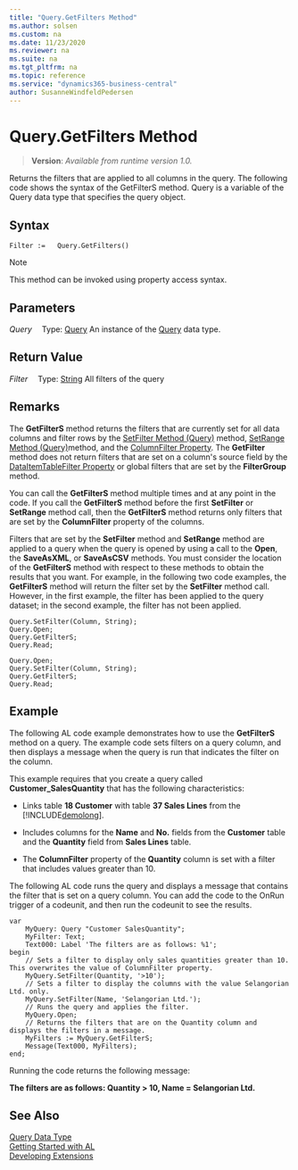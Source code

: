 ```yaml
---
title: "Query.GetFilters Method"
ms.author: solsen
ms.custom: na
ms.date: 11/23/2020
ms.reviewer: na
ms.suite: na
ms.tgt_pltfrm: na
ms.topic: reference
ms.service: "dynamics365-business-central"
author: SusanneWindfeldPedersen
---
```

[//]: # (START>DO_NOT_EDIT)
[//]: # (IMPORTANT:Do not edit any of the content between here and the END>DO_NOT_EDIT.)
[//]: # (Any modifications should be made in the .xml files in the ModernDev repo.)
# Query.GetFilters Method
> **Version**: _Available from runtime version 1.0._

Returns the filters that are applied to all columns in the query. The following code shows the syntax of the GetFilterS method. Query is a variable of the Query data type that specifies the query object.


## Syntax
```
Filter :=   Query.GetFilters()
```
> [!NOTE]
> This method can be invoked using property access syntax.

## Parameters
*Query*
&emsp;Type: [Query](query-data-type.md)
An instance of the [Query](query-data-type.md) data type.

## Return Value
*Filter*
&emsp;Type: [String](../string/string-data-type.md)
All filters of the query


[//]: # (IMPORTANT: END>DO_NOT_EDIT)

## Remarks  
 The **GetFilterS** method returns the filters that are currently set for all data columns and filter rows by the [SetFilter Method \(Query\)](../../methods-auto/query/queryinstance-setfilter-method.md) method, [SetRange Method \(Query\)](../../methods-auto/query/queryinstance-setrange-method.md)method, and the [ColumnFilter Property](../../properties/devenv-columnfilter-property.md). The **GetFilter** method does not return filters that are set on a column's source field by the [DataItemTableFilter Property](../../properties/devenv-dataitemtable-filter-property.md) or global filters that are set by the **FilterGroup** method.  

<!-- Links For more information, see [Understanding Query Filters](Understanding-Query-Filters.md) and [How to: Set Up Filter Rows in Query Designer](How-to-Set-Up-Filter-Rows-in-Query-Designer.md). -->  
  
 You can call the **GetFilterS** method multiple times and at any point in the code. If you call the **GetFilterS** method before the first **SetFilter** or **SetRange** method call, then the **GetFilterS** method returns only filters that are set by the **ColumnFilter** property of the columns.  
  
 Filters that are set by the **SetFilter** method and **SetRange** method are applied to a query when the query is opened by using a call to the **Open**, the **SaveAsXML**, or **SaveAsCSV** methods. You must consider the location of the **GetFilterS** method with respect to these methods to obtain the results that you want. For example, in the following two code examples, the **GetFilterS** method will return the filter set by the **SetFilter** method call. However, in the first example, the filter has been applied to the query dataset; in the second example, the filter has not been applied.  
  
```al
Query.SetFilter(Column, String);  
Query.Open;   
Query.GetFilterS;  
Query.Read;  
```  
  
```al
Query.Open;   
Query.SetFilter(Column, String);  
Query.GetFilterS;  
Query.Read;  
```  
  
## Example  
 The following AL code example demonstrates how to use the **GetFilterS** method on a query. The example code sets filters on a query column, and then displays a message when the query is run that indicates the filter on the column.  
  
 This example requires that you create a query called **Customer\_SalesQuantity** that has the following characteristics:  
  
-   Links table **18 Customer** with table **37 Sales Lines** from the [!INCLUDE[demolong](../../includes/demolong_md.md)].  

-   Includes columns for the **Name** and **No.** fields from the **Customer** table and the **Quantity** field from **Sales Lines** table.  

-   The **ColumnFilter** property of the **Quantity** column is set with a filter that includes values greater than 10.  
  
 The following AL code runs the query and displays a message that contains the filter that is set on a query column. You can add the code to the OnRun trigger of a codeunit, and then run the codeunit to see the results.  
  
```al
var
    MyQuery: Query "Customer SalesQuantity";
    MyFilter: Text;
    Text000: Label 'The filters are as follows: %1';
begin
    // Sets a filter to display only sales quantities greater than 10. This overwrites the value of ColumnFilter property.  
    MyQuery.SetFilter(Quantity, '>10');  
    // Sets a filter to display the columns with the value Selangorian Ltd. only.  
    MyQuery.SetFilter(Name, 'Selangorian Ltd.');  
    // Runs the query and applies the filter.  
    MyQuery.Open;  
    // Returns the filters that are on the Quantity column and displays the filters in a message.  
    MyFilters := MyQuery.GetFilterS;  
    Message(Text000, MyFilters);  
end;
```  
  
 Running the code returns the following message:  
  
 **The filters are as follows: Quantity > 10, Name = Selangorian Ltd.**  
  

## See Also
[Query Data Type](query-data-type.md)  
[Getting Started with AL](../../devenv-get-started.md)  
[Developing Extensions](../../devenv-dev-overview.md)